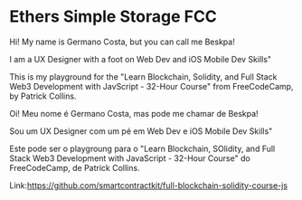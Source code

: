 # Ethers Simple Storage FCC

Hi! My name is Germano Costa, but you can call me Beskpa!

I am a UX Designer with a foot on Web Dev and iOS Mobile Dev Skills"

This is my playground for the "Learn Blockchain, Solidity, and Full Stack Web3 Development with JavScript - 32-Hour Course" from FreeCodeCamp, by Patrick Collins.

Oi! Meu nome é Germano Costa, mas pode me chamar de Beskpa!

Sou um UX Designer com um pé em Web Dev e iOS Mobile Dev Skills"

Este pode ser o playgroung para o "Learn Blockchain, SOlidity, and Full Stack Web3 Development with JavaScript - 32-Hour Course" do FreeCodeCamp, de Patrick Collins.

Link:https://github.com/smartcontractkit/full-blockchain-solidity-course-js
